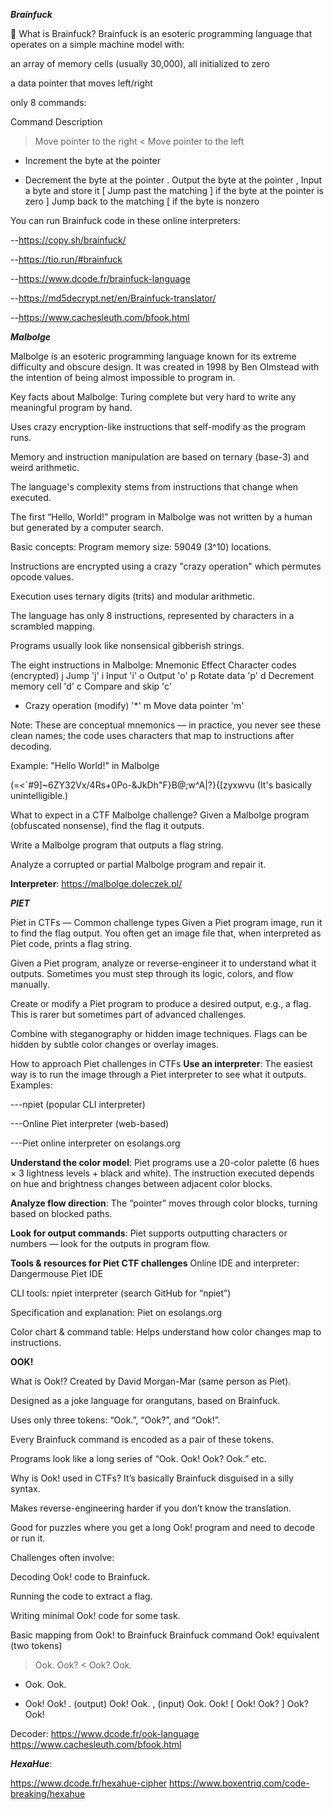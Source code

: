 ***Brainfuck***

🧠 What is Brainfuck?
Brainfuck is an esoteric programming language that operates on a simple machine model with:

an array of memory cells (usually 30,000), all initialized to zero

a data pointer that moves left/right

only 8 commands:

Command	Description
>	Move pointer to the right
<	Move pointer to the left
+	Increment the byte at the pointer
-	Decrement the byte at the pointer
.	Output the byte at the pointer
,	Input a byte and store it
[	Jump past the matching ] if the byte at the pointer is zero
]	Jump back to the matching [ if the byte is nonzero


You can run Brainfuck code in these online interpreters:

--https://copy.sh/brainfuck/

--https://tio.run/#brainfuck

--https://www.dcode.fr/brainfuck-language

--https://md5decrypt.net/en/Brainfuck-translator/

--https://www.cachesleuth.com/bfook.html



***Malbolge***

Malbolge is an esoteric programming language known for its extreme difficulty and obscure design. It was created in 1998 by Ben Olmstead with the intention of being almost impossible to program in.

Key facts about Malbolge:
Turing complete but very hard to write any meaningful program by hand.

Uses crazy encryption-like instructions that self-modify as the program runs.

Memory and instruction manipulation are based on ternary (base-3) and weird arithmetic.

The language's complexity stems from instructions that change when executed.

The first “Hello, World!” program in Malbolge was not written by a human but generated by a computer search.

Basic concepts:
Program memory size: 59049 (3^10) locations.

Instructions are encrypted using a crazy "crazy operation" which permutes opcode values.

Execution uses ternary digits (trits) and modular arithmetic.

The language has only 8 instructions, represented by characters in a scrambled mapping.

Programs usually look like nonsensical gibberish strings.

The eight instructions in Malbolge:
Mnemonic	Effect	Character codes (encrypted)
j	Jump	'j'
i	Input	'i'
o	Output	'o'
p	Rotate data	'p'
d	Decrement memory cell	'd'
c	Compare and skip	'c'
*	Crazy operation (modify)	'*'
m	Move data pointer	'm'

Note: These are conceptual mnemonics — in practice, you never see these clean names; the code uses characters that map to instructions after decoding.

Example: "Hello World!" in Malbolge

(=<`#9]~6ZY32Vx/4Rs+0Po-&JkDh"F}B@;w^A|?}{[zyxwvu
(It's basically unintelligible.)


What to expect in a CTF Malbolge challenge?
Given a Malbolge program (obfuscated nonsense), find the flag it outputs.

Write a Malbolge program that outputs a flag string.

Analyze a corrupted or partial Malbolge program and repair it.

**Interpreter**: https://malbolge.doleczek.pl/ 






***PIET***

Piet in CTFs — Common challenge types
Given a Piet program image, run it to find the flag output.
You often get an image file that, when interpreted as Piet code, prints a flag string.

Given a Piet program, analyze or reverse-engineer it to understand what it outputs.
Sometimes you must step through its logic, colors, and flow manually.

Create or modify a Piet program to produce a desired output, e.g., a flag.
This is rarer but sometimes part of advanced challenges.

Combine with steganography or hidden image techniques.
Flags can be hidden by subtle color changes or overlay images.

How to approach Piet challenges in CTFs
**Use an interpreter**: The easiest way is to run the image through a Piet interpreter to see what it outputs.
Examples:

---npiet (popular CLI interpreter)

---Online Piet interpreter (web-based)

---Piet online interpreter on esolangs.org

**Understand the color model**: Piet programs use a 20-color palette (6 hues × 3 lightness levels + black and white).
The instruction executed depends on hue and brightness changes between adjacent color blocks.

**Analyze flow direction**: The “pointer” moves through color blocks, turning based on blocked paths.

**Look for output commands**: Piet supports outputting characters or numbers — look for the outputs in program flow.

**Tools & resources for Piet CTF challenges**
Online IDE and interpreter: Dangermouse Piet IDE

CLI tools: npiet interpreter (search GitHub for “npiet”)

Specification and explanation: Piet on esolangs.org

Color chart & command table: Helps understand how color changes map to instructions.





**OOK!**

What is Ook!?
Created by David Morgan-Mar (same person as Piet).

Designed as a joke language for orangutans, based on Brainfuck.

Uses only three tokens: “Ook.”, “Ook?”, and “Ook!”.

Every Brainfuck command is encoded as a pair of these tokens.

Programs look like a long series of “Ook. Ook! Ook? Ook.” etc.

Why is Ook! used in CTFs?
It’s basically Brainfuck disguised in a silly syntax.

Makes reverse-engineering harder if you don’t know the translation.

Good for puzzles where you get a long Ook! program and need to decode or run it.

Challenges often involve:

Decoding Ook! code to Brainfuck.

Running the code to extract a flag.

Writing minimal Ook! code for some task.

Basic mapping from Ook! to Brainfuck
Brainfuck command	Ook! equivalent (two tokens)
>	Ook. Ook?
<	Ook? Ook.
+	Ook. Ook.
-	Ook! Ook!
. (output)	Ook! Ook.
, (input)	Ook. Ook!
[	Ook! Ook?
]	Ook? Ook!

Decoder: https://www.dcode.fr/ook-language
         https://www.cachesleuth.com/bfook.html
         
         
***HexaHue***:

https://www.dcode.fr/hexahue-cipher
https://www.boxentriq.com/code-breaking/hexahue

